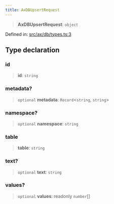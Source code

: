 ```yaml
---
title: AxDBUpsertRequest
---
```


> **AxDBUpsertRequest**: `object`

Defined in: [src/ax/db/types.ts:3](#apidocs/httpsgithubcomax-llmaxblob3b79ada8d723949fcd8a76c2b6f48cf69d8394f8srcaxdbtypestsl3)

## Type declaration

<a id="id"></a>

### id

> **id**: `string`

<a id="metadata"></a>

### metadata?

> `optional` **metadata**: `Record`\<`string`, `string`\>

<a id="namespace"></a>

### namespace?

> `optional` **namespace**: `string`

<a id="table"></a>

### table

> **table**: `string`

<a id="text"></a>

### text?

> `optional` **text**: `string`

<a id="values"></a>

### values?

> `optional` **values**: readonly `number`[]
